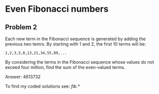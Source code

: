 # Even Fibonacci numbers
## Problem 2
Each new term in the Fibonacci sequence is generated by adding the previous two temrs. By starting with 1 and 2, the first 10 terms will be:
	
	1,2,3,5,8,13,21,34,55,89,...

By considering the terms in the Fibonacci sequence whose values do not exceed four million, find the sum of the even-valued terms.

Answer: 4613732

To find my coded solutions see: _fib.*_
